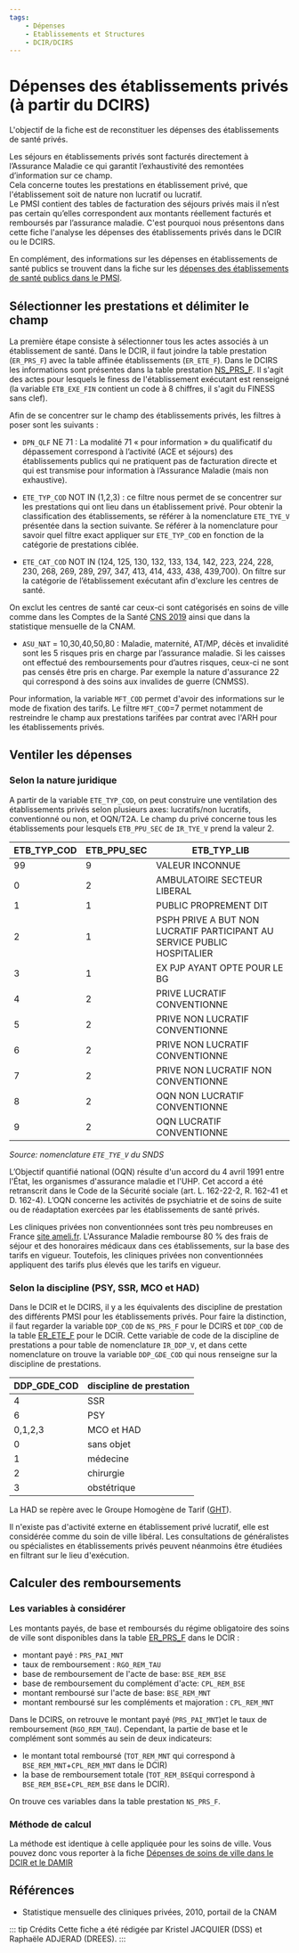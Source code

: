 ```yaml
---
tags:
    - Dépenses
    - Etablissements et Structures
    - DCIR/DCIRS
---
```


# Dépenses des établissements privés (à partir du DCIRS)
<!-- SPDX-License-Identifier: MPL-2.0 -->

<TagLinks />

L'objectif de la fiche est de reconstituer les dépenses des établissements de santé privés. 

Les séjours en établissements privés sont facturés directement à l’Assurance Maladie ce qui garantit l’exhaustivité des remontées d’information sur ce champ.  
Cela concerne toutes les prestations en établissement privé, que l'établissement soit de nature non lucratif ou lucratif.  
Le PMSI contient des tables de facturation des séjours privés mais il n’est pas certain qu’elles correspondent aux montants réellement facturés et
remboursés par l’assurance maladie.
C'est pourquoi nous présentons dans cette fiche l'analyse les dépenses des établissements privés dans le DCIR ou le DCIRS.

En complément, des informations sur les dépenses en établissements de santé publics se trouvent dans la fiche sur 
les [dépenses des établissements de santé publics dans le PMSI](depenses_hopital_public.md).


## Sélectionner les prestations et délimiter le champ

La première étape consiste à sélectionner tous les actes associés à un établissement de santé. Dans le DCIR, il faut joindre la table prestation (`ER_PRS_F`) avec la table affinée établissements (`ER_ETE_F`). Dans le DCIRS les informations sont présentes dans la table prestation [NS_PRS_F](../tables/DCIRS/NS_PRS_F.md). Il s'agit des actes pour lesquels le finess de l'établissement exécutant est renseigné (la variable `ETB_EXE_FIN` contient un code à 8 chiffres, il s'agit du FINESS sans clef). 

Afin de se concentrer sur le champ des établissements privés, les filtres à poser sont les suivants : 

-	`DPN_QLF` NE 71 : La modalité 71 « pour information » du qualificatif du dépassement correspond à l’activité (ACE et séjours) des établissements publics qui ne pratiquent pas de facturation directe et qui est transmise pour information à l’Assurance Maladie (mais non exhaustive).

-	`ETE_TYP_COD` NOT IN (1,2,3) : ce filtre nous permet de se concentrer sur les prestations qui ont lieu dans un établissement privé.
Pour obtenir la classification des établissements, se référer à la nomenclature `ETE_TYE_V` présentée dans la section suivante.
Se référer à la nomenclature pour savoir quel filtre exact appliquer sur `ETE_TYP_COD` en fonction de la catégorie de prestations ciblée. 

-	 `ETE_CAT_COD` NOT IN (124, 125, 130, 132, 133, 134, 142, 223, 224, 228, 230, 268, 269, 289, 297, 347, 413, 414, 433, 438, 439,700). 
On filtre sur la catégorie de l’établissement exécutant afin d'exclure les centres de santé.

On exclut les centres de santé car ceux-ci sont catégorisés en soins de ville comme dans les Comptes de la Santé
[CNS 2019](https://drees.solidarites-sante.gouv.fr/etudes-et-statistiques/publications/panoramas-de-la-drees/article/les-depenses-de-sante-en-2018-resultats-des-comptes-de-la-sante-edition-2019)
ainsi que dans la statistique mensuelle de la CNAM.

-	`ASU_NAT` = 10,30,40,50,80 : Maladie, maternité, AT/MP, décès et invalidité sont les 5 risques pris en charge par l’assurance maladie.
Si les caisses ont effectué des remboursements pour d’autres risques, ceux-ci ne sont pas censés être pris en charge. Par exemple la nature
d'assurance 22 qui correspond à des soins aux invalides de guerre (CNMSS).

Pour information, la variable `MFT_COD` permet d'avoir des informations sur le mode de fixation des tarifs.
Le filtre `MFT_COD`=7 permet notamment de restreindre le champ aux prestations tarifées par contrat avec l'ARH pour les établissements privés.  
## Ventiler les dépenses

### Selon la nature juridique

A partir de la variable `ETE_TYP_COD`, on peut construire une ventilation des établissements privés selon plusieurs axes: lucratifs/non lucratifs, conventionné ou non, et OQN/T2A.
Le champ du privé concerne tous les établissements pour lesquels `ETB_PPU_SEC` de `IR_TYE_V` prend la valeur 2.

|  ETB_TYP_COD |ETB_PPU_SEC   | ETB_TYP_LIB  |
|---|---|---|
| 99 | 9 | VALEUR INCONNUE  |
| 0 | 2 | AMBULATOIRE SECTEUR LIBERAL  |
| 1 | 1 | PUBLIC PROPREMENT DIT  |
| 2 | 1 | PSPH PRIVE A BUT NON LUCRATIF PARTICIPANT AU SERVICE PUBLIC HOSPITALIER  |
| 3 | 1 | EX PJP AYANT OPTE POUR LE BG  |
| 4 | 2 | PRIVE LUCRATIF CONVENTIONNE  |
| 5 | 2 | PRIVE NON LUCRATIF CONVENTIONNE  |
| 6 | 2 | PRIVE NON LUCRATIF CONVENTIONNE  |
| 7 | 2 | PRIVE NON LUCRATIF NON CONVENTIONNE  |
| 8 | 2 | OQN NON LUCRATIF CONVENTIONNE  |
| 9 | 2 | OQN LUCRATIF CONVENTIONNE  |

*Source: nomenclature `ETE_TYE_V` du SNDS*

L’Objectif quantifié national (OQN) résulte d'un accord du 4 avril 1991 entre l'État, les organismes d'assurance maladie et l'UHP. 
Cet accord a été retranscrit dans le Code de la Sécurité sociale (art. L. 162-22-2, R. 162-41 et D. 162-4). 
L’OQN concerne les activités de psychiatrie et de soins de suite ou de réadaptation exercées par les établissements de santé privés.  

Les cliniques privées non conventionnées sont très peu nombreuses en France [site ameli.fr](https://www.ameli.fr/assure/remboursements/rembourse/hospitalisation-chirurgie/hospitalisation-chirurgie). L'Assurance Maladie rembourse 80 % des frais de séjour et des honoraires médicaux dans ces établissements, sur la base des tarifs en vigueur. Toutefois, les cliniques privées non conventionnées appliquent des tarifs plus élevés que les tarifs en vigueur. 


### Selon la discipline (PSY, SSR, MCO et HAD)

Dans le DCIR et le DCIRS,  il y a les équivalents des discipline de prestation des différents PMSI pour les établissements privés. 
Pour faire la distinction, il faut regarder la variable `DDP_COD` de `NS_PRS_F` pour le DCIRS et `DDP_COD` de la table [ER_ETE_F](../tables/DCIR/ER_ETE_F.md) pour le DCIR.
Cette variable de code de la discipline de prestations a pour table de nomenclature `IR_DDP_V`, et dans cette nomenclature on trouve
la variable `DDP_GDE_COD` qui nous renseigne sur la discipline de prestations.

| DDP_GDE_COD | discipline de prestation |
| ----------- | --------------------------|
| 4 | SSR |
| 6 | PSY |
| 0,1,2,3 | MCO et HAD|
| 0 | sans objet |
| 1 | médecine |
| 2 | chirurgie | 
| 3 | obstétrique |
 

La HAD se repère avec le Groupe Homogène de Tarif ([GHT](../glossaire/GHT.md)).

Il n'existe pas d'activité externe en établissement privé lucratif, elle est considérée comme du soin de ville libéral. Les consultations de généralistes ou spécialistes en établissements privés peuvent néanmoins être étudiées en filtrant sur le lieu d'exécution. 


## Calculer des remboursements

### Les variables à considérer 

Les montants payés, de base et remboursés du régime obligatoire des soins de ville sont disponibles dans la table [ER_PRS_F](../tables/DCIR/ER_PRS_F.md) dans le DCIR :

- montant payé : `PRS_PAI_MNT`
- taux de remboursement : `RGO_REM_TAU`
- base de remboursement de l'acte de base: `BSE_REM_BSE`
- base de remboursement du complément d'acte: `CPL_REM_BSE`
- montant remboursé sur l'acte de base: `BSE_REM_MNT`
- montant remboursé sur les compléments et majoration : `CPL_REM_MNT`

Dans le DCIRS, on retrouve le montant payé (`PRS_PAI_MNT`)et le taux de remboursement (`RGO_REM_TAU`). 
Cependant, la partie de base et le complément sont sommés au sein de deux indicateurs:
- le montant total remboursé (`TOT_REM_MNT` qui correspond à `BSE_REM_MNT`+`CPL_REM_MNT` dans le DCIR) 
- la base de remboursement totale (`TOT_REM_BSE`qui correspond à `BSE_REM_BSE`+`CPL_REM_BSE` dans le DCIR). 

On trouve ces variables dans la table prestation `NS_PRS_F`. 

### Méthode de calcul

La méthode est identique à celle appliquée pour les soins de ville. 
Vous pouvez donc vous reporter à la fiche [Dépenses de soins de ville dans le DCIR et le DAMIR](montant_soins_de_ville.md)


## Références

- Statistique mensuelle des cliniques privées, 2010, portail de la CNAM

::: tip Crédits
Cette fiche a été rédigée par Kristel JACQUIER (DSS) et Raphaële ADJERAD (DREES).
:::
